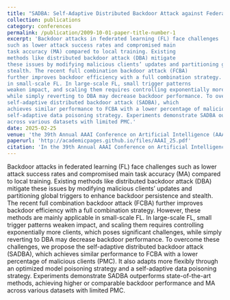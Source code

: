 ```yaml
---
title: "SADBA: Self-Adaptive Distributed Backdoor Attack against Federated Learning"
collection: publications
category: conferences
permalink: /publication/2009-10-01-paper-title-number-1
excerpt: 'Backdoor attacks in federated learning (FL) face challenges
such as lower attack success rates and compromised main
task accuracy (MA) compared to local training. Existing
methods like distributed backdoor attack (DBA) mitigate
these issues by modifying malicious clients’ updates and partitioning global triggers to enhance backdoor persistence and
stealth. The recent full combination backdoor attack (FCBA)
further improves backdoor efficiency with a full combination strategy. However, these methods are mainly applicable
in small-scale FL. In large-scale FL, small trigger patterns
weaken impact, and scaling them requires controlling exponentially more clients, which poses significant challenges,
while simply reverting to DBA may decrease backdoor performance. To overcome these challenges, we propose the
self-adaptive distributed backdoor attack (SADBA), which
achieves similar performance to FCBA with a lower percentage of malicious clients (PMC). It also adapts more flexibly through an optimized model poisoning strategy and a
self-adaptive data poisoning strategy. Experiments demonstrate SADBA outperforms state-of-the-art methods, achieving higher or comparable backdoor performance and MA
across various datasets with limited PMC.'
date: 2025-02-25
venue: 'the 39th Annual AAAI Conference on Artificial Intelligence (AAAI)'
paperurl: 'http://academicpages.github.io/files/AAAI_25.pdf'
citation: 'In the 39th Annual AAAI Conference on Artificial Intelligence (AAAI). IEEE, 2025'
---
```


Backdoor attacks in federated learning (FL) face challenges
such as lower attack success rates and compromised main
task accuracy (MA) compared to local training. Existing
methods like distributed backdoor attack (DBA) mitigate
these issues by modifying malicious clients’ updates and partitioning global triggers to enhance backdoor persistence and
stealth. The recent full combination backdoor attack (FCBA)
further improves backdoor efficiency with a full combination strategy. However, these methods are mainly applicable
in small-scale FL. In large-scale FL, small trigger patterns
weaken impact, and scaling them requires controlling exponentially more clients, which poses significant challenges,
while simply reverting to DBA may decrease backdoor performance. To overcome these challenges, we propose the
self-adaptive distributed backdoor attack (SADBA), which
achieves similar performance to FCBA with a lower percentage of malicious clients (PMC). It also adapts more flexibly through an optimized model poisoning strategy and a
self-adaptive data poisoning strategy. Experiments demonstrate SADBA outperforms state-of-the-art methods, achieving higher or comparable backdoor performance and MA
across various datasets with limited PMC.
